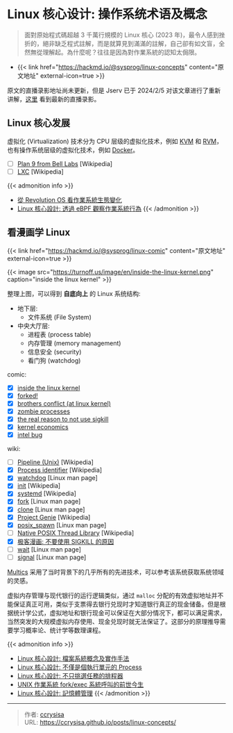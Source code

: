 # Linux 核心设计: 操作系统术语及概念


> 面對原始程式碼超越 3 千萬行規模的 Linux 核心 (2023 年)，最令人感到挫折的，絕非缺乏程式註解，而是就算見到滿滿的註解，自己卻有如文盲，全然無從理解起。為什麼呢？往往是因為對作業系統的認知太侷限。

<!--more-->

- {{< link href="https://hackmd.io/@sysprog/linux-concepts" content="原文地址" external-icon=true >}}

原文的直播录影地址尚未更新，但是 Jserv 已于 2024/2/5 对该文章进行了重新讲解，[这里](https://www.youtube.com/watch?v=iWvkoJawxQA) 看到最新的直播录影。

## Linux 核心发展

虚拟化 (Virtualization) 技术分为 CPU 层级的虚拟化技术，例如 [KVM](https://en.wikipedia.org/wiki/Kernel-based_Virtual_Machine) 和 [RVM](https://github.com/equation314/RVM-Tutorial)，也有操作系统层级的虚拟化技术，例如 [Docker](https://en.wikipedia.org/wiki/Docker_(software))。

- [ ] [Plan 9 from Bell Labs](https://en.wikipedia.org/wiki/Plan_9_from_Bell_Labs) [Wikipedia]
- [ ] [LXC](https://en.wikipedia.org/wiki/LXC) [Wikipedia]

{{< admonition info >}}
- [從 Revolution OS 看作業系統生態變化](https://hackmd.io/@sysprog/revolution-os-note)
- [Linux 核心設計: 透過 eBPF 觀察作業系統行為](https://hackmd.io/@sysprog/linux-ebpf)
{{< /admonition >}}

## 看漫画学 Linux

{{< link href="https://hackmd.io/@sysprog/linux-comic" content="原文地址" external-icon=true >}}

{{< image src="https://turnoff.us/image/en/inside-the-linux-kernel.png" caption="inside the linux kernel" >}}

整理上图，可以得到 **自底向上** 的 Linux 系统结构:

- 地下层: 
    - 文件系统 (File System)
- 中央大厅层: 
    - 进程表 (process table)
    - 内存管理 (memory management)
    - 信息安全 (security)
    - 看门狗 (watchdog)

comic:

- [x] [inside the linux kernel](https://turnoff.us/geek/inside-the-linux-kernel/)
- [x] [forked!](https://turnoff.us/geek/forked/)
- [x] [brothers conflict (at linux kernel)](https://turnoff.us/geek/brothers-conflict/)
- [x] [zombie processes](https://turnoff.us/geek/zombie-processes/)
- [x] [the real reason to not use sigkill](https://turnoff.us/geek/dont-sigkill/)
- [x] [kernel economics](https://turnoff.us/geek/kernel-economics/)
- [x] [intel bug](https://turnoff.us/geek/intel-bug/)

wiki:

- [ ] [Pipeline (Unix)](https://en.wikipedia.org/wiki/Pipeline_(Unix)) [Wikipedia]
- [x] [Process identifier](https://en.wikipedia.org/wiki/Process_identifier) [Wikipedia]
- [x] [watchdog](https://linux.die.net/man/8/watchdog) [Linux man page]
- [x] [init](https://en.wikipedia.org/wiki/Init) [Wikipedia]
- [x] [systemd](https://en.wikipedia.org/wiki/Systemd) [Wikipedia]
- [x] [fork](https://man7.org/linux/man-pages/man2/fork.2.html) [Linux man page]
- [x] [clone](https://man7.org/linux/man-pages/man2/clone.2.html) [Linux man page]
- [x] [Project Genie](https://en.wikipedia.org/wiki/Project_Genie) [Wikipedia]
- [x] [posix_spawn](https://man7.org/linux/man-pages/man3/posix_spawn.3.html) [Linux man page]
- [ ] [Native POSIX Thread Library](https://en.wikipedia.org/wiki/Native_POSIX_Thread_Library) [Wikipedia]
- [x] [极客漫画: 不要使用 SIGKILL 的原因](https://linux.cn/article-8771-1.html)
- [ ] [wait](https://man7.org/linux/man-pages/man2/wait.2.html) [Linux man page]
- [ ] [signal](https://man7.org/linux/man-pages/man7/signal.7.html) [Linux man page]

[Multics](https://en.wikipedia.org/wiki/Multics) 采用了当时背景下的几乎所有的先进技术，可以参考该系统获取系统领域的灵感。

虚拟内存管理与现代银行的运行逻辑类似，通过 `malloc` 分配的有效虚拟地址并不能保证真正可用，类似于支票得去银行兑现时才知道银行真正的现金储备。但是根据统计学公式，虚拟地址和银行现金可以保证在大部分情况下，都可以满足需求，当然突发的大规模虚拟内存使用、现金兑现时就无法保证了。这部分的原理推导需要学习概率论、统计学等数理课程。

{{< admonition info >}}
- [Linux 核心設計: 檔案系統概念及實作手法](https://hackmd.io/@sysprog/linux-file-system)
- [Linux 核心設計: 不僅是個執行單元的 Process](https://hackmd.io/@sysprog/linux-process)
- [Linux 核心設計: 不只挑選任務的排程器](https://hackmd.io/@sysprog/linux-scheduler)
- [UNIX 作業系統 fork/exec 系統呼叫的前世今生](https://hackmd.io/@sysprog/unix-fork-exec)
- [Linux 核心設計: 記憶體管理](https://hackmd.io/@sysprog/linux-memory)
{{< /admonition >}}


---

> 作者: [ccrysisa](https://github.com/ccrysisa)  
> URL: https://ccrysisa.github.io/posts/linux-concepts/  


